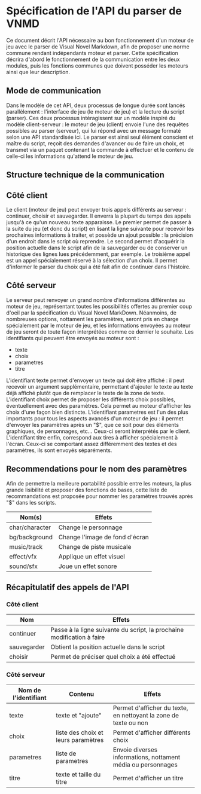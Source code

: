 # Spécification de l'API du parser de VNMD

Ce document décrit l'API nécessaire au bon fonctionnement d'un moteur de jeu
avec le parser de Visual Novel Markdown, afin de proposer une norme commune
rendant indépendants moteur et parser.
Cette spécification décrira d'abord le fonctionnement de la communication entre
les deux modules, puis les fonctions communes que doivent posséder les moteurs
ainsi que leur description.

## Mode de communication

Dans le modèle de cet API, deux processus de longue durée sont lancés
parallèlement : l'interface de jeu (le moteur de jeu) et la lecture du script
(parser). Ces deux processus intéragissent sur un modèle inspiré du modèle
client-serveur : le moteur de jeu (client) envoie l'une des requêtes possibles
au parser (serveur), qui lui répond avec un message formaté selon une API
standardisée ici.
Le parser est ainsi seul élément conscient et maître du script, reçoit des
demandes d'avancer ou de faire un choix, et transmet via un paquet contenant la
commande à effectuer et le contenu de celle-ci les informations qu'attend le
moteur de jeu.


## Structure technique de la communication



## Côté client

Le client (moteur de jeu) peut envoyer trois appels différents au serveur :
continuer, choisir et sauvegarder. Il enverra la plupart du temps des appels
jusqu'à ce qu'un nouveau texte apparaisse.
Le premier permet de passer à la suite du jeu (et donc du script) en lisant la
ligne suivante pour recevoir les prochaines informations à traiter, et possède un
ajout possible : la précision d'un endroit dans le script où reprendre.
Le second permet d'acquérir la position actuelle dans le script afin de la
sauvegarder ou de conserver un historique des lignes lues précédemment, par exemple.
Le troisième appel est un appel spécialement réservé à la sélection d'un choix.
Il permet d'informer le parser du choix qui a été fait afin de continuer dans
l'histoire.

## Côté serveur

Le serveur peut renvoyer un grand nombre d'informations différentes au moteur de
jeu, représentant toutes les possibilités offertes au premier coup d'oeil par la
spécification du Visual Novel MarkDown. Néanmoins, de nombreuses options,
nottament les paramètres, seront pris en charge spécialement par le moteur de
jeu, et les informations envoyées au moteur de jeu seront de toute façon
interprétées comme ce dernier le souhaite.
Les identifiants qui peuvent être envoyés au moteur sont :
- texte
- choix
- parametres
- titre

L'identifiant texte permet d'envoyer un texte qui doit être affiché : il peut
recevoir un argument supplémentaire, permettant d'ajouter le texte au texte déjà
affiché plutôt que de remplacer le texte de la zone de texte.
L'identifiant choix permet de proposer les différents choix possibles,
éventuellement avec des paramètres. Cela permet au moteur d'afficher les choix
d'une façon bien distincte.
L'identifiant parametres est l'un des plus importants pour tous les aspects
avancés d'un moteur de jeu : il permet d'envoyer les paramètres après un "$",
que ce soit pour des éléments graphiques, de personnages, etc... Ceux-ci seront
interprétés par le client.
L'identifiant titre enfin, correspond aux tires à afficher spécialement à
l'écran. Ceux-ci se comportant assez différemment des textes et des paramètres,
ils sont envoyés séparéments.

## Recommendations pour le nom des paramètres

Afin de permettre la meilleure portabilité possible entre les moteurs, la plus
grande lisibilité et proposer des fonctions de bases, cette liste de
recommandations est proposée pour nommer les paramètres trouvés après "$" dans
les scripts.

Nom(s) | Effets
-------|-------
char/character | Change le personnage
bg/background | Change l'image de fond d'écran
music/track | Change de piste musicale
effect/vfx | Applique un effet visuel
sound/sfx | Joue un effet sonore

## Récapitulatif des appels de l'API
### Côté client
Nom | Effets
----|-------
continuer | Passe à la ligne suivante du script, la prochaine modification à faire
sauvegarder | Obtient la position actuelle dans le script
choisir | Permet de préciser quel choix a été effectué

### Côté serveur
Nom de l'identifiant | Contenu | Effets
---------------------|---------|-------
texte | texte et "ajoute" | Permet d'afficher du texte, en nettoyant la zone de texte ou non
choix | liste des choix et leurs paramètres | Permet d'afficher différents choix
parametres | liste de parametres | Envoie diverses informations, nottament média ou personnages
titre | texte et taille du titre | Permet d'afficher un titre
